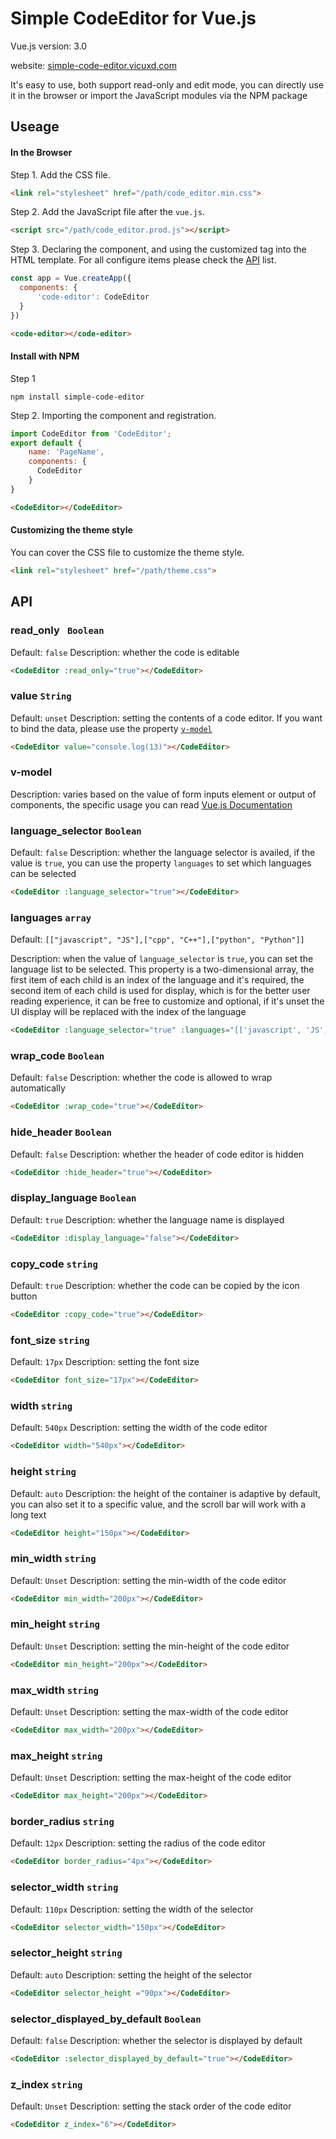 # Simple CodeEditor for Vue.js



Vue.js version: 3.0

website: [simple-code-editor.vicuxd.com](simple-code-editor.vicuxd.com)

It's easy to use, both support read-only and edit mode, you can directly use it in the browser or import the JavaScript modules via the NPM package



## Useage

#### In the Browser

Step 1. Add the CSS file.

```html
<link rel="stylesheet" href="/path/code_editor.min.css">
```

Step 2. Add the JavaScript file after the `vue.js`.

```html
<script src="/path/code_editor.prod.js"></script>
```

Step 3. Declaring the component, and using the customized tag into the HTML template. For all configure items please check the [API](#api) list.

```javascript
const app = Vue.createApp({
  components: {
      'code-editor': CodeEditor
  }
})
```
```html
<code-editor></code-editor>
```



#### Install with NPM

Step 1

```shell
npm install simple-code-editor
```
Step 2. Importing the component and registration.
```javascript
import CodeEditor from 'CodeEditor';
export default {
    name: 'PageName',
    components: {
      CodeEditor
    }
}
```
```html
<CodeEditor></CodeEditor>
```



#### Customizing the theme style

You can cover the CSS file to customize the theme style.

```html
<link rel="stylesheet" href="/path/theme.css">
```



## API

### read_only ` Boolean`
Default:  `false`
Description: whether the code is editable

```html
<CodeEditor :read_only="true"></CodeEditor>
```



### value `String`

Default:  `unset`
Description: setting the contents of a code editor. If you want to bind the data, please use the property [`v-model`](#v-model)

```html
<CodeEditor value="console.log(13)"></CodeEditor>
```



### v-model

Description: varies based on the value of form inputs element or output of components, the specific usage you can read [Vue.js Documentation](https://v3.vuejs.org/api/directives.html#v-model)



### language_selector `Boolean`

Default:  `false`
Description: whether the language selector is availed, if the value is `true`, you can use the property `languages` to set which languages can be selected

```html
<CodeEditor :language_selector="true"></CodeEditor>
```





### languages `array`

Default: `[["javascript", "JS"],["cpp", "C++"],["python", "Python"]]`

Description: when the value of `language_selector` is `true`, you can set the language list to be selected. This property is a two-dimensional array, the first item of each child is an index of the language and it's required, the second item of each child is used for display, which is for the better user reading experience, it can be free to customize and optional, if it's unset the UI display will be replaced with the index of the language

```html
<CodeEditor :language_selector="true" :languages="[['javascript', 'JS'],['python', 'Python']]"></CodeEditor>
```



### wrap_code  `Boolean`

Default:  `false`
Description: whether the code is allowed to wrap automatically

```html
<CodeEditor :wrap_code="true"></CodeEditor>
```



### hide_header  `Boolean`

Default:  `false`
Description: whether the header of code editor is hidden

```html
<CodeEditor :hide_header="true"></CodeEditor>
```



### display_language  `Boolean`

Default:  `true`
Description: whether the language name is displayed

```html
<CodeEditor :display_language="false"></CodeEditor>
```



### copy_code  `string`

Default:  `true`
Description: whether the code can be copied by the icon button

```html
<CodeEditor :copy_code="true"></CodeEditor>
```



### font_size  `string`

Default:  `17px`
Description: setting the font size

```html
<CodeEditor font_size="17px"></CodeEditor>
```



### width  `string`

Default:  `540px`
Description: setting the width of the code editor

```html
<CodeEditor width="540px"></CodeEditor>
```



### height  `string`

Default:  `auto`
Description: the height of the container is adaptive by default, you can also set it to a specific value, and the scroll bar will work with a long text

```html
<CodeEditor height="150px"></CodeEditor>
```



### min_width  `string`

Default:  `Unset`
Description: setting the min-width of the code editor

```html
<CodeEditor min_width="200px"></CodeEditor>
```



### min_height  `string`

Default:  `Unset`
Description: setting the min-height of the code editor

```html
<CodeEditor min_height="200px"></CodeEditor>
```



### max_width  `string`

Default:  `Unset`
Description: setting the max-width of the code editor

```html
<CodeEditor max_width="200px"></CodeEditor>
```



### max_height  `string`

Default:  `Unset`
Description: setting the max-height of the code editor

```html
<CodeEditor max_height="200px"></CodeEditor>
```



### border_radius  `string`

Default:  `12px`
Description: setting the radius of the code editor

```html
<CodeEditor border_radius="4px"></CodeEditor>
```



### selector_width  `string`

Default:  `110px`
Description: setting the width of the selector

```html
<CodeEditor selector_width="150px"></CodeEditor>
```



### selector_height  `string`

Default:  `auto`
Description: setting the height  of the selector

```html
<CodeEditor selector_height ="90px"></CodeEditor>
```



### selector_displayed_by_default   `Boolean`

Default:  `false`
Description: whether the selector is displayed by default

```html
<CodeEditor :selector_displayed_by_default="true"></CodeEditor>
```



### z_index   `string`

Default:  `Unset`
Description: setting the stack order of the code editor

```html
<CodeEditor z_index="6"></CodeEditor>
```





